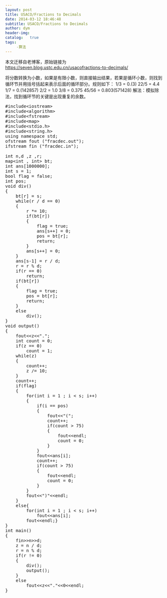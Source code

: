 ```yaml
---
layout: post
title: USACO/Fractions to Decimals 
date: 2014-03-12 18:46:48
subtitle: USACO/Fractions to Decimals 
author: dym
header-img:
catalog:   true
tags:
     -算法
---
```


本文迁移自老博客，原始链接为 <https://seven.blog.ustc.edu.cn/usacofractions-to-decimals/>

将分数转换为小数，如果是有限小数，则直接输出结果，若果是循环小数，则找到循环节并用括号括起来表示后面的循环部分。规则如下：
1/3 = 0.(3)
22/5 = 4.4
1/7 = 0.(142857)
2/2 = 1.0
3/8 = 0.375
45/56 = 0.803(571428)
解法：模拟除法，找到循环节的关键是出现重复的余数。
<pre class = "brush:[cpp]">
#include&lt;iostream&gt;
#include&lt;algorithm&gt;
#include&lt;fstream&gt;
#include&lt;map&gt;
#include&lt;stdio.h&gt;
#include&lt;string.h&gt;
using namespace std;
ofstream fout ("fracdec.out");
ifstream fin ("fracdec.in");

int n,d ,z ,r;
map&lt;int , int&gt; bt;
int ans[1000000];
int s = 1;
bool flag = false;
int pos;
void div()
{
	bt[r] = s;
	while(r / d == 0)
	{
		r *= 10;
		if(bt[r])
		{
			flag = true;
			ans[s++] = 0;
			pos = bt[r];
			return;
		}
		ans[s++] = 0;
	}
	ans[s-1] = r / d;
	r = r % d;
	if(r == 0)
		return;
	if(bt[r])
	{
		flag = true;
		pos = bt[r];
		return;
	}
	else
		div();
}
void output()
{
	fout&lt;&lt;z&lt;&lt;".";
	int count = 0;
	if(z == 0)
		count = 1;
	while(z)
	{
		count++;
		z /= 10;
	}
	count++;
	if(flag)
	{
		for(int i = 1 ; i < s; i++)
		{
			if(i == pos)
			{
				fout&lt;&lt;"(";
				count++;
				if(count > 75)
				{
					fout&lt;&lt;endl;
					count = 0;
				}
			}
			fout&lt;&lt;ans[i];
			count++;
			if(count > 75)
			{
				fout&lt;&lt;endl;
				count = 0;
			}
		}
		fout&lt;&lt;")"&lt;&lt;endl;
	}
	else{	
		for(int i = 1 ; i < s; i++)
			fout&lt;&lt;ans[i];
		fout&lt;&lt;endl;}
}
int main()
{
	fin&gt;&gt;n&gt;&gt;d;
	z = n / d;
	r = n % d;
	if(r != 0)
	{
		div();
		output();
	}
	else
		fout&lt;&lt;z&lt;&lt;"."&lt;&lt;0&lt;&lt;endl;
}
</pre>

